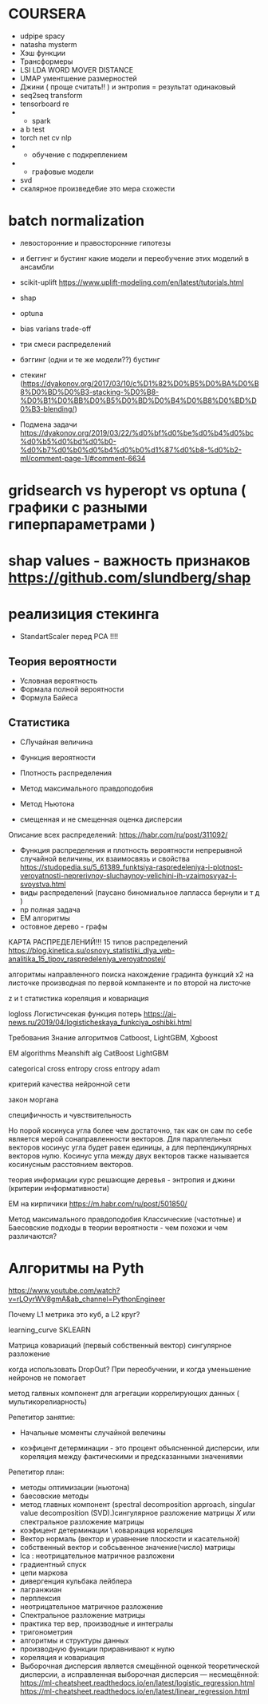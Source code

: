 # COURSERA
* udpipe spacy 
* natasha mysterm 
* Хэш функции 
* Трансформеры 
* LSI LDA WORD MOVER DISTANCE 
* UMAP ументшение размерностей
* Джини ( проще считать!! ) и энтропия = результат одинаковый
* seq2seq transform 
* tensorboard re
* * spark
* a b test 
* torch net cv nlp
* * обучение с подкреплением
* * графовые модели
* svd 
* скалярное произведе6ие это мера схожести
# batch normalization
* левосторонние и правосторонние гипотезы
*  и беггинг и бустинг какие модели и переобучение этих моделий в ансамбли
* scikit-uplift https://www.uplift-modeling.com/en/latest/tutorials.html
* shap 
* optuna 

* bias varians trade-off
* три смеси распределений
* бэггинг (одни и те же модели??) бустинг
* стекинг (https://dyakonov.org/2017/03/10/c%D1%82%D0%B5%D0%BA%D0%B8%D0%BD%D0%B3-stacking-%D0%B8-%D0%B1%D0%BB%D0%B5%D0%BD%D0%B4%D0%B8%D0%BD%D0%B3-blending/)
* Подмена задачи https://dyakonov.org/2019/03/22/%d0%bf%d0%be%d0%b4%d0%bc%d0%b5%d0%bd%d0%b0-%d0%b7%d0%b0%d0%b4%d0%b0%d1%87%d0%b8-%d0%b2-ml/comment-page-1/#comment-6634


# gridsearch vs hyperopt vs optuna ( графики с разными гиперпараметрами ) 
# shap values - важность признаков https://github.com/slundberg/shap

# реализиция стекинга

* StandartScaler перед PCA !!!!



## Теория вероятности
* Условная вероятность
* Формала полной вероятности
* Формула Байеса

## Статистика
* СЛучайная величина
* Функция вероятности
* Плотность распределения
* Метод максимального правдоподобия
* Метод Ньютона

* смещенная и не смещенная оценка дисперсии

Описание всех распределений:
https://habr.com/ru/post/311092/

* Функция распределения и плотность вероятности непрерывной случайной величины, их взаимосвязь и свойства
https://studopedia.su/5_61389_funktsiya-raspredeleniya-i-plotnost-veroyatnosti-neprerivnoy-sluchaynoy-velichini-ih-vzaimosvyaz-i-svoystva.html
* виды распределений (паусано биномиальное лапласса  бернули и т д )
* np полная задача
* EM алгоритмы 
* остовное дерево - графы




КАРТА РАСПРЕДЕЛЕНИЙ!!! 15 типов распределений
https://blog.kinetica.su/osnovy_statistiki_dlya_veb-analitika_15_tipov_raspredeleniya_veroyatnostej/

алгоритмы направленного поиска
нахождение градинта функций x2 на листочке 
производная по первой компаненте и по второй на листочке

z и t статистика
кореляция и ковариация 

logloss Логистичсекая функция потерь
https://ai-news.ru/2019/04/logisticheskaya_funkciya_oshibki.html


Требования
Знание алгоритмов Catboost, LightGBM, Xgboost

EM algorithms 
Meanshift alg
CatBoost
LightGBM

categorical cross entropy 
cross entropy
adam

критерий качества нейронной сети

 закон моргана

специфичность и чувствительность

Но порой косинуса угла более чем достаточно, так как он сам по себе является мерой сонаправленности векторов. Для параллельных векторов косинус угла будет равен единицы, а для перпендикулярных векторов нулю. Косинус угла между двух векторов также называется косинусным расстоянием векторов.

теория информации курс 
решающие деревья - энтропия и джини (критерии информативности)

EM на кирпичики
https://m.habr.com/ru/post/501850/

Метод максимального правдоподобия
Классические (частотные) и Баесовские подходы в теории вероятности - чем похожи и чем различаются?

# Алгоритмы на Pyth
https://www.youtube.com/watch?v=rLOyrWV8gmA&ab_channel=PythonEngineer


Почему L1 метрика это куб, а L2 круг?

learning_curve SKLEARN

Матрица ковариаций (первый собственный вектор)
сингулярное разложение

когда использовать DropOut?
При переобучении, и когда уменьшение нейронов не помогает

метод галвных компонент для агрегации коррелирующих данных ( мультикорелиарность) 

Репетитор занятие:
* Начальные моменты случайной велечины


* коэфицент детерминации - это процент объясненной дисперсии, или кореляция между фактическими и предсказанными значениями

Репетитор план:
* методы оптимизации (ньютона)
* баесовские методы
* метод главных компонент (spectral decomposition approach,  singular value decomposition (SVD).)сингулярное разложение матрицы 𝑋 или спектральное разложение матрицы  
* коэфицент детерминации \ ковариация  кореляция
* Вектор нормаль (вектор и уравнение плоскости и касательной)
* собственный вектор и собсьвенное значение(число) матрицы
* lca : неотрицательное матричное разложени 
* градиентный спуск
* цепи маркова
* дивергенция кульбака лейблера
* лагранжиан
* перплексия
* неотрицательное матричное разложение
* Спектральное разложение матрицы
* практика тер вер, производные и интегралы
* тригонометрия
* алгоритмы и структуры данных
* производную функции приравнивают к нулю
* кореляция и ковариация 
* Выборочная дисперсия является смещённой оценкой теоретической дисперсии, а исправленная выборочная дисперсия — несмещённой:
https://ml-cheatsheet.readthedocs.io/en/latest/logistic_regression.html
https://ml-cheatsheet.readthedocs.io/en/latest/linear_regression.html

